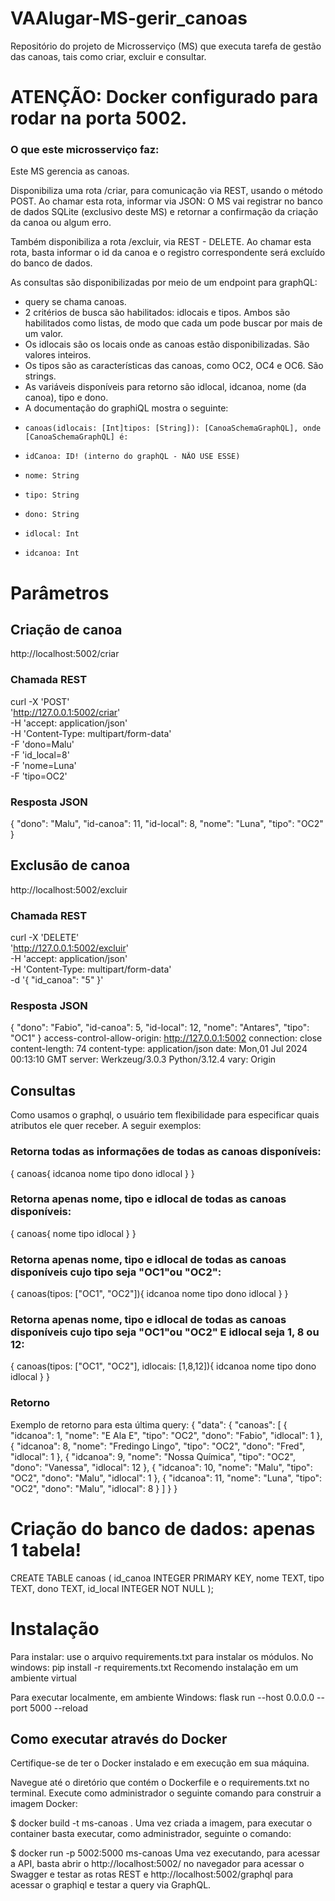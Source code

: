 # VAAlugar-MS-gerir_canoas

Repositório do projeto de Microsserviço (MS) que executa tarefa de gestão das canoas, tais como criar, excluir e consultar.

# ATENÇÃO: Docker configurado para rodar na porta 5002.

### O que este microsserviço faz:
Este MS gerencia as canoas.

Disponibiliza uma rota /criar, para comunicação via REST, usando o método POST. Ao chamar esta rota, informar via JSON: 
O MS vai registrar no banco de dados SQLite (exclusivo deste MS) e retornar a confirmação da criação da canoa ou algum erro.

Também disponibiliza a rota /excluir, via REST - DELETE. Ao chamar esta rota, basta informar o id da canoa e o registro correspondente será excluído do banco de dados.

As consultas são disponibilizadas por meio de um endpoint para graphQL:
- query se chama canoas.
- 2 critérios de busca são habilitados: idlocais e tipos. Ambos são habilitados como listas, de modo que cada um pode buscar por mais de um valor.
- Os idlocais são os locais onde as canoas estão disponibilizadas. São valores inteiros.
- Os tipos são as características das canoas, como OC2, OC4 e OC6. São strings.
- As variáveis disponíveis para retorno são idlocal, idcanoa, nome (da canoa), tipo e dono.
- A documentação do graphiQL mostra o seguinte:
-     canoas(idlocais: [Int]tipos: [String]): [CanoaSchemaGraphQL], onde [CanoaSchemaGraphQL] é:
-     idCanoa: ID! (interno do graphQL - NÃO USE ESSE)
-     nome: String
-     tipo: String
-     dono: String
-     idlocal: Int
-     idcanoa: Int

# Parâmetros
## Criação de canoa
http://localhost:5002/criar
### Chamada REST
curl -X 'POST' \
  'http://127.0.0.1:5002/criar' \
  -H 'accept: application/json' \
  -H 'Content-Type: multipart/form-data' \
  -F 'dono=Malu' \
  -F 'id_local=8' \
  -F 'nome=Luna' \
  -F 'tipo=OC2'

### Resposta JSON
{
  "dono": "Malu",
  "id-canoa": 11,
  "id-local": 8,
  "nome": "Luna",
  "tipo": "OC2"
}

## Exclusão de canoa
http://localhost:5002/excluir
### Chamada REST
curl -X 'DELETE' \
  'http://127.0.0.1:5002/excluir' \
  -H 'accept: application/json' \
  -H 'Content-Type: multipart/form-data' \
  -d '{
  "id_canoa": "5"
}'

### Resposta JSON
{
  "dono": "Fabio",
  "id-canoa": 5,
  "id-local": 12,
  "nome": "Antares",
  "tipo": "OC1"
}
 access-control-allow-origin: http://127.0.0.1:5002 
 connection: close 
 content-length: 74 
 content-type: application/json 
 date: Mon,01 Jul 2024 00:13:10 GMT 
 server: Werkzeug/3.0.3 Python/3.12.4 
 vary: Origin 

 ## Consultas
 Como usamos o graphql, o usuário tem flexibilidade para especificar quais atributos ele quer receber. A seguir exemplos:

 ### Retorna todas as informações de todas as canoas disponíveis:
 {
  canoas{
    idcanoa
    nome
    tipo
    dono
    idlocal
  }
}

### Retorna apenas nome, tipo e idlocal de todas as canoas disponíveis:
 {
  canoas{
    nome
    tipo
    idlocal
  }
}

### Retorna apenas nome, tipo e idlocal de todas as canoas disponíveis cujo tipo seja "OC1"ou "OC2":
{
  canoas(tipos: ["OC1", "OC2"]){
    idcanoa
    nome
    tipo
    dono
    idlocal
  }
}

### Retorna apenas nome, tipo e idlocal de todas as canoas disponíveis cujo tipo seja "OC1"ou "OC2" E idlocal seja 1, 8 ou 12:
{
  canoas(tipos: ["OC1", "OC2"], idlocais: [1,8,12]){
    idcanoa
    nome
    tipo
    dono
    idlocal
  }
}

### Retorno
Exemplo de retorno para esta última query:
{
  "data": {
    "canoas": [
      {
        "idcanoa": 1,
        "nome": "E Ala E",
        "tipo": "OC2",
        "dono": "Fabio",
        "idlocal": 1
      },
      {
        "idcanoa": 8,
        "nome": "Fredingo Lingo",
        "tipo": "OC2",
        "dono": "Fred",
        "idlocal": 1
      },
      {
        "idcanoa": 9,
        "nome": "Nossa Química",
        "tipo": "OC2",
        "dono": "Vanessa",
        "idlocal": 12
      },
      {
        "idcanoa": 10,
        "nome": "Malu",
        "tipo": "OC2",
        "dono": "Malu",
        "idlocal": 1
      },
      {
        "idcanoa": 11,
        "nome": "Luna",
        "tipo": "OC2",
        "dono": "Malu",
        "idlocal": 8
      }
    ]
  }
}

# Criação do banco de dados: apenas 1 tabela!
CREATE TABLE canoas (
    id_canoa  INTEGER PRIMARY KEY,
    nome      TEXT,
    tipo      TEXT,
    dono      TEXT,
    id_local  INTEGER NOT NULL
);

# Instalação
Para instalar: use o arquivo requirements.txt para instalar os módulos. No windows: pip install -r requirements.txt Recomendo instalação em um ambiente virtual

Para executar localmente, em ambiente Windows: flask run --host 0.0.0.0 --port 5000 --reload

## Como executar através do Docker
Certifique-se de ter o Docker instalado e em execução em sua máquina.

Navegue até o diretório que contém o Dockerfile e o requirements.txt no terminal. Execute como administrador o seguinte comando para construir a imagem Docker:

$ docker build -t ms-canoas .
Uma vez criada a imagem, para executar o container basta executar, como administrador, seguinte o comando:

$ docker run -p 5002:5000 ms-canoas
Uma vez executando, para acessar a API, basta abrir o http://localhost:5002/ no navegador para acessar o Swagger e testar as rotas REST e http://localhost:5002/graphql para acessar o graphiql e testar a query via GraphQL. 
